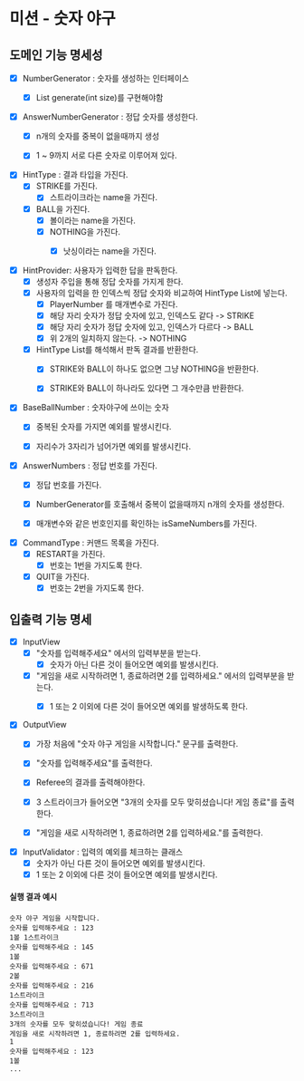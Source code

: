 # 미션 - 숫자 야구

## 도메인 기능 명세성

- [x] NumberGenerator : 숫자를 생성하는 인터페이스
    - [x] List<Integer> generate(int size)를 구현해야함


- [x] AnswerNumberGenerator : 정답 숫자를 생성한다.
    - [x] n개의 숫자를 중복이 없을때까지 생성
    - [x] 1 ~ 9까지 서로 다른 숫자로 이루어져 있다.


- [x] HintType : 결과 타입을 가진다.
    - [x] STRIKE를 가진다.
        - [x] 스트라이크라는 name을 가진다.
    - [x] BALL을 가진다.
        - [x] 볼이라는 name을 가진다.
        - [x] NOTHING을 가진다.
            - [x] 낫싱이라는 name을 가진다.


- [x] HintProvider: 사용자가 입력한 답을 판독한다.
    - [x] 생성자 주입을 통해 정답 숫자를 가지게 한다.
    - [x] 사용자의 입력을 한 인덱스씩 정답 숫자와 비교하여 HintType List에 넣는다.
        - [x] PlayerNumber 를 매개변수로 가진다.
        - [x] 해당 자리 숫자가 정답 숫자에 있고, 인덱스도 같다 -> STRIKE
        - [x] 해당 자리 숫자가 정답 숫자에 있고, 인덱스가 다르다 -> BALL
        - [x] 위 2개의 일치하지 않는다. -> NOTHING

    - [x] HintType List를 해석해서 판독 결과를 반환한다.
        - [x] STRIKE와 BALL이 하나도 없으면 그냥 NOTHING을 반환한다.
        - [x] STRIKE와 BALL이 하나라도 있다면 그 개수만큼 반환한다.


- [x] BaseBallNumber : 숫자야구에 쓰이는 숫자
    - [x] 중복된 숫자를 가지면 예외를 발생시킨다.
    - [x] 자리수가 3자리가 넘어가면 예외를 발생시킨다.


- [x] AnswerNumbers : 정답 번호를 가진다.
    - [x] 정답 번호를 가진다.
    - [x] NumberGenerator를 호출해서 중복이 없을때까지 n개의 숫자를 생성한다.
    - [x] 매개변수와 같은 번호인지를 확인하는 isSameNumbers를 가진다.


- [x] CommandType : 커맨드 목록을 가진다.
    - [x] RESTART을 가진다.
        - [x] 번호는 1번을 가지도록 한다.
    - [x] QUIT을 가진다.
        - [x] 번호는 2번을 가지도록 한다.

## 입출력 기능 명세

- [x] InputView
    - [x] "숫자를 입력해주세요" 에서의 입력부분을 받는다.
        - [x] 숫자가 아닌 다른 것이 들어오면 예외를 발생시킨다.
    - [x] "게임을 새로 시작하려면 1, 종료하려면 2를 입력하세요." 에서의 입력부분을 받는다.
        - [x] 1 또는 2 이외에 다른 것이 들어오면 예외를 발생하도록 한다.


- [x] OutputView
    -  [x] 가장 처음에 "숫자 야구 게임을 시작합니다." 문구를 출력한다.
    -  [x] "숫자를 입력해주세요"를 출력한다.
    -  [x] Referee의 결과를 출력해야한다.
    -  [x] 3 스트라이크가 들어오면 "3개의 숫자를 모두 맞히셨습니다! 게임 종료"를 출력한다.
    -  [x] "게임을 새로 시작하려면 1, 종료하려면 2를 입력하세요."를 출력한다.


- [x] InputValidator : 입력의 예외를 체크하는 클래스
    - [x] 숫자가 아닌 다른 것이 들어오면 예외를 발생시킨다.
    - [x] 1 또는 2 이외에 다른 것이 들어오면 예외를 발생시킨다.

#### 실행 결과 예시

```
숫자 야구 게임을 시작합니다.
숫자를 입력해주세요 : 123
1볼 1스트라이크
숫자를 입력해주세요 : 145
1볼
숫자를 입력해주세요 : 671
2볼
숫자를 입력해주세요 : 216
1스트라이크
숫자를 입력해주세요 : 713
3스트라이크
3개의 숫자를 모두 맞히셨습니다! 게임 종료
게임을 새로 시작하려면 1, 종료하려면 2를 입력하세요.
1
숫자를 입력해주세요 : 123
1볼
...
```
